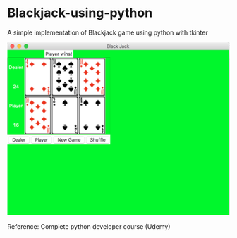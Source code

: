 # Blackjack-using-python

A simple implementation of Blackjack game using python with tkinter

![Screen%20Shot%202018-07-18%20at%2012.09.38%20PM.png](https://github.com/akshaygade/Blackjack-using-python/blob/master/Screen%20Shot%202018-07-18%20at%2012.09.38%20PM.png)

Reference: Complete python developer course (Udemy)
